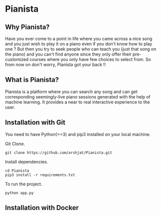 # Pianista

## Why Pianista?
Have you ever come to a point in life where you came across a nice song and you just wish to play it on a piano even if you don't know how to play one ? But then you try to seek people who can teach you (just that song on the piano) and you can't find anyone since they only offer their pre-customized courses where you only have few choices to select from. So from now on don't worry, Pianista got your back !! 

## What is Pianista?
Pianista is a platform where you can search any song and can get corresponding seemingly-live piano sessions generated with the help of machine learning. It provides a near to real interactive experience to the user. 
 


## Installation with Git

You need to have Python(>=3) and pip3 installed on your local machine.

Git Clone.

```
git clone https://github.com/arshjat/Pianista.git
```
Install dependencies.

```
cd Pianista
pip3 install -r requirements.txt
```
To run the project.

```
python app.py
```

## Installation with Docker

